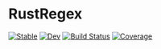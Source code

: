 # RustRegex

[![Stable](https://img.shields.io/badge/docs-stable-blue.svg)](https://chengchingwen.github.io/RustRegex.jl/stable/)
[![Dev](https://img.shields.io/badge/docs-dev-blue.svg)](https://chengchingwen.github.io/RustRegex.jl/dev/)
[![Build Status](https://github.com/chengchingwen/RustRegex.jl/actions/workflows/CI.yml/badge.svg?branch=main)](https://github.com/chengchingwen/RustRegex.jl/actions/workflows/CI.yml?query=branch%3Amain)
[![Coverage](https://codecov.io/gh/chengchingwen/RustRegex.jl/branch/main/graph/badge.svg)](https://codecov.io/gh/chengchingwen/RustRegex.jl)
